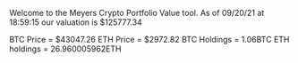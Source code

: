 Welcome to the Meyers Crypto Portfolio Value tool. 
As of 09/20/21 at 18:59:15 our valuation is $125777.34 

BTC Price = $43047.26
 ETH Price = $2972.82
BTC Holdings = 1.06BTC
 ETH holdings = 26.960005962ETH 
